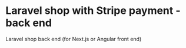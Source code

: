 # Laravel shop with Stripe payment - back end
Laravel shop back end (for Next.js or Angular front end)
